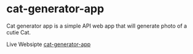 # cat-generator-app
Cat generator app is a simple API web app that will generate photo of a cutie Cat.

Live Websipte [cat-generator-app](https://wannabeprogrammer22.github.io/cat-generator-app/)
